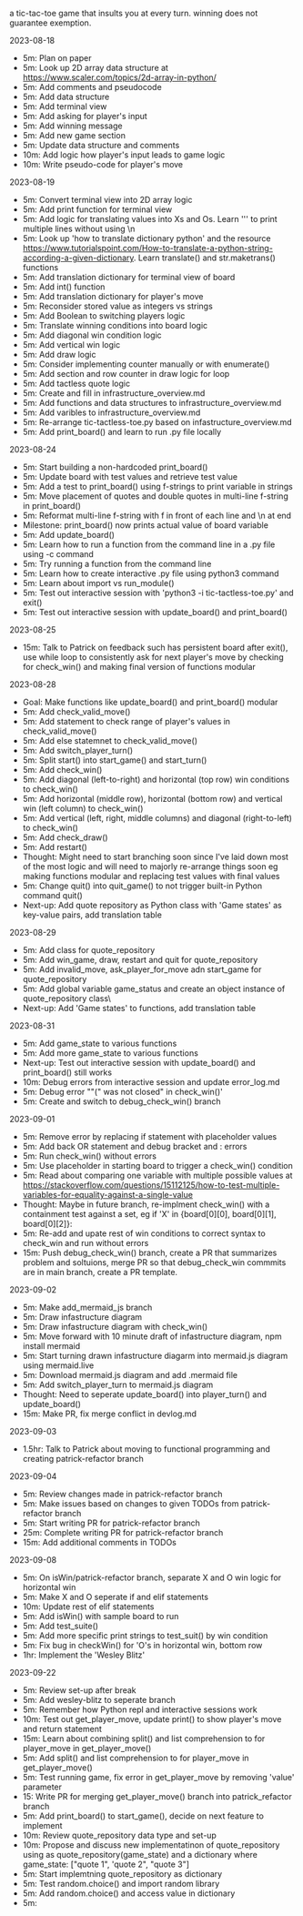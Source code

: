 a tic-tac-toe game that insults you at every turn. winning does not guarantee exemption.

2023-08-18

- 5m: Plan on paper
- 5m: Look up 2D array data structure at https://www.scaler.com/topics/2d-array-in-python/
- 5m: Add comments and pseudocode
- 5m: Add data structure
- 5m: Add terminal view
- 5m: Add asking for player's input
- 5m: Add winning message
- 5m: Add new game section
- 5m: Update data structure and comments
- 10m: Add logic how player's input leads to game logic
- 10m: Write pseudo-code for player's move

2023-08-19

- 5m: Convert terminal view into 2D array logic
- 5m: Add print function for terminal view
- 5m: Add logic for translating values into Xs and Os. Learn ''' to print multiple lines without using \n
- 5m: Look up 'how to translate dictionary python' and the resource https://www.tutorialspoint.com/How-to-translate-a-python-string-according-a-given-dictionary. Learn translate() and str.maketrans() functions
- 5m: Add translation dictionary for terminal view of board
- 5m: Add int() function
- 5m: Add translation dictionary for player's move
- 5m: Reconsider stored value as integers vs strings
- 5m: Add Boolean to switching players logic 
- 5m: Translate winning conditions into board logic
- 5m: Add diagonal win condition logic
- 5m: Add vertical win logic
- 5m: Add draw logic
- 5m: Consider implementing counter manually or with enumerate()
- 5m: Add section and row counter in draw logic for loop
- 5m: Add tactless quote logic
- 5m: Create and fill in infrastructure_overview.md
- 5m: Add functions and data structures to infrastructure_overview.md
- 5m: Add varibles to infrastructure_overview.md
- 5m: Re-arrange tic-tactless-toe.py based on infastructure_overview.md
- 5m: Add print_board() and learn to run .py file locally

2023-08-24

- 5m: Start building a non-hardcoded print_board()
- 5m: Update board with test values and retrieve test value
- 5m: Add a test to print_board() using f-strings to print variable in strings
- 5m: Move placement of quotes and double quotes in multi-line f-string in print_board()
- 5m: Reformat multi-line f-string with f in front of each line and \n at end
- Milestone: print_board() now prints actual value of board variable
- 5m: Add update_board()
- 5m: Learn how to run a function from the command line in a .py file using -c command
- 5m: Try running a function from the command line
- 5m: Learn how to create interactive .py file using python3 command
- 5m: Learn about import vs run_module() 
- 5m: Test out interactive session with 'python3 -i tic-tactless-toe.py' and exit()
- 5m: Test out interactive session with update_board() and print_board()

2023-08-25
- 15m: Talk to Patrick on feedback such has persistent board after exit(), use while loop to consistently ask for next player's move by checking for check_win() and making final version of functions modular

2023-08-28
- Goal: Make functions like update_board() and print_board() modular
- 5m: Add check_valid_move()
- 5m: Add statement to check range of player's values in check_valid_move()
- 5m: Add else statemnet to check_valid_move()
- 5m: Add switch_player_turn()
- 5m: Split start() into start_game() and start_turn()
- 5m: Add check_win()
- 5m: Add diagonal (left-to-right) and horizontal (top row) win conditions to check_win()
- 5m: Add horizontal (middle row), horizontal (bottom row) and vertical win (left column) to check_win()
- 5m: Add vertical (left, right, middle columns) and diagonal (right-to-left) to check_win()
- 5m: Add check_draw()
- 5m: Add restart()
- Thought: Might need to start branching soon since I've laid down most of the most logic and will need to majorly re-arrange things soon eg making functions modular and replacing test values with final values
- 5m: Change quit() into quit_game() to not trigger built-in Python command quit()
- Next-up: Add quote repository as Python class with 'Game states' as key-value pairs, add translation table

2023-08-29
- 5m: Add class for quote_repository
- 5m: Add win_game, draw, restart and quit for quote_repository
- 5m: Add invalid_move, ask_player_for_move adn start_game for quote_repository
- 5m: Add global variable game_status and create an object instance of quote_repository class\
- Next-up: Add 'Game states' to functions, add translation table

2023-08-31
- 5m: Add game_state to various functions
- 5m: Add more game_state to various functions
- Next-up: Test out interactive session with update_board() and print_board() still works
- 10m: Debug errors from interactive session and update error_log.md
- 5m: Debug error ""(" was not closed" in check_win()'
- 5m: Create and switch to debug_check_win() branch

2023-09-01
- 5m: Remove error by replacing if statement with placeholder values
- 5m: Add back OR statement and debug bracket and : errors
- 5m: Run check_win() without errors
- 5m: Use placeholder in starting board to trigger a check_win() condition
- 5m: Read about comparing one variable with multiple possible values at https://stackoverflow.com/questions/15112125/how-to-test-multiple-variables-for-equality-against-a-single-value
- Thought: Maybe in future branch, re-implment check_win() with a containment test against a set, eg if 'X' in {board[0][0], board[0][1], board[0][2]}:
- 5m: Re-add and upate rest of win conditions to correct syntax to check_win and run without errors
- 15m: Push debug_check_win() branch, create a PR that summarizes problem and soltuions, merge PR so that debug_check_win commmits are in main branch, create a PR template.

2023-09-02
- 5m: Make add_mermaid_js branch
- 5m: Draw infastructure diagram
- 5m: Draw infastructure diagram with check_win()
- 5m: Move forward with 10 minute draft of infastructure diagram, npm install mermaid
- 5m: Start turning drawn infastructure diagarm into mermaid.js diagram using mermaid.live
- 5m: Download mermaid.js diagram and add .mermaid file
- 5m: Add switch_player_turn to mermaid.js diagram
- Thought: Need to seperate update_board() into player_turn() and update_board()
- 15m: Make PR, fix merge conflict in devlog.md

2023-09-03
- 1.5hr: Talk to Patrick about moving to functional programming and creating patrick-refactor branch

2023-09-04
- 5m: Review changes made in patrick-refactor branch 
- 5m: Make issues based on changes to given TODOs from patrick-refactor branch
- 5m: Start writing PR for patrick-refactor branch
- 25m: Complete writing PR for patrick-refactor branch
- 15m: Add additional comments in TODOs

2023-09-08
- 5m: On isWin/patrick-refactor branch, separate X and O win logic for horizontal win
- 5m: Make X and O seperate if and elif statements
- 10m: Update rest of elif statements
- 5m: Add isWin() with sample board to run
- 5m: Add test_suite()
- 5m: Add more specific print strings to test_suit() by win condition
- 5m: Fix bug in checkWin() for 'O's in horizontal win, bottom row
- 1hr: Implement the 'Wesley Blitz'

2023-09-22
- 5m: Review set-up after break
- 5m: Add wesley-blitz to seperate branch
- 5m: Remember how Python repl and interactive sessions work
- 10m: Test out get_player_move, update print() to show player's move and return statement
- 15m: Learn about combining split() and list comprehension to for player_move in get_player_move()
- 5m: Add split() and list comprehension to for player_move in get_player_move()
- 5m: Test running game, fix error in get_player_move by removing 'value' parameter
- 15: Write PR for merging get_player_move() branch into patrick_refactor branch
- 5m: Add print_board() to start_game(), decide on next feature to implement
- 10m: Review quote_repository data type and set-up
- 10m: Propose and discuss new implementatinon of quote_repository using as quote_repository(game_state) and a dictionary where game_state: ["quote 1", 'quote 2", "quote 3"]
- 5m: Start implemtning quote_repository as dictionary
- 5m: Test random.choice() and import random library
- 5m: Add random.choice() and access value in dictionary
- 5m: 

